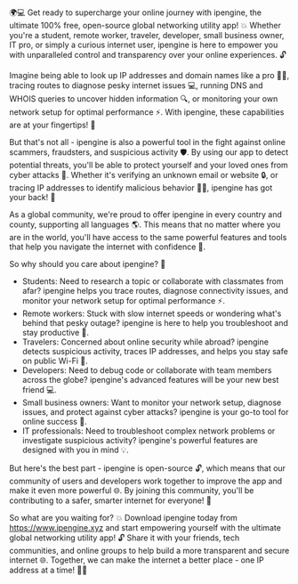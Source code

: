 🌍💻 Get ready to supercharge your online journey with ipengine, the ultimate 100% free, open-source global networking utility app! 💥 Whether you're a student, remote worker, traveler, developer, small business owner, IT pro, or simply a curious internet user, ipengine is here to empower you with unparalleled control and transparency over your online experiences. 🔓

Imagine being able to look up IP addresses and domain names like a pro 🕵️‍♀️, tracing routes to diagnose pesky internet issues 💻, running DNS and WHOIS queries to uncover hidden information 🔍, or monitoring your own network setup for optimal performance ⚡️. With ipengine, these capabilities are at your fingertips! 👋

But that's not all - ipengine is also a powerful tool in the fight against online scammers, fraudsters, and suspicious activity 🛡️. By using our app to detect potential threats, you'll be able to protect yourself and your loved ones from cyber attacks 💪. Whether it's verifying an unknown email or website 🔒, or tracing IP addresses to identify malicious behavior 🕵️‍♂️, ipengine has got your back! 👊

As a global community, we're proud to offer ipengine in every country and county, supporting all languages 🌎. This means that no matter where you are in the world, you'll have access to the same powerful features and tools that help you navigate the internet with confidence 💪.

So why should you care about ipengine? 🤔

* Students: Need to research a topic or collaborate with classmates from afar? ipengine helps you trace routes, diagnose connectivity issues, and monitor your network setup for optimal performance ⚡️.
* Remote workers: Stuck with slow internet speeds or wondering what's behind that pesky outage? ipengine is here to help you troubleshoot and stay productive 💼.
* Travelers: Concerned about online security while abroad? ipengine detects suspicious activity, traces IP addresses, and helps you stay safe on public Wi-Fi 🛫️.
* Developers: Need to debug code or collaborate with team members across the globe? ipengine's advanced features will be your new best friend 💻.
* Small business owners: Want to monitor your network setup, diagnose issues, and protect against cyber attacks? ipengine is your go-to tool for online success 🏢.
* IT professionals: Need to troubleshoot complex network problems or investigate suspicious activity? ipengine's powerful features are designed with you in mind 💡.

But here's the best part - ipengine is open-source 🔓, which means that our community of users and developers work together to improve the app and make it even more powerful 🌐. By joining this community, you'll be contributing to a safer, smarter internet for everyone! 👥

So what are you waiting for? 💥 Download ipengine today from https://www.ipengine.xyz and start empowering yourself with the ultimate global networking utility app! 🔓 Share it with your friends, tech communities, and online groups to help build a more transparent and secure internet 🌐. Together, we can make the internet a better place - one IP address at a time! 🚀✨